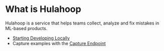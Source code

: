 # What is Hulahoop

Hulahoop is a service that helps teams collect, analyze and fix mistakes in ML-based products.

- [Starting Developing Locally](docs/dev_start.md)
- Capture examples with the [Capture Endpoint](docs/capture.md)
